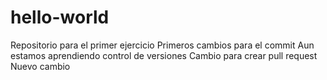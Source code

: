 # hello-world
Repositorio para el primer ejercicio
Primeros cambios para el commit
Aun estamos aprendiendo control de versiones 
Cambio para crear pull request
Nuevo cambio

